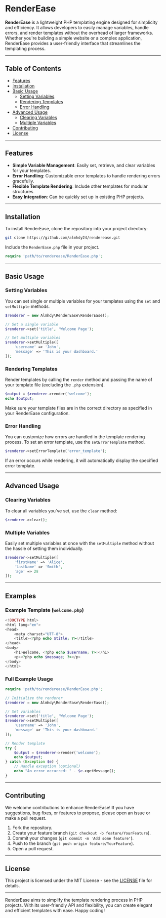 # RenderEase

**RenderEase** is a lightweight PHP templating engine designed for simplicity and efficiency. It allows developers to easily manage variables, handle errors, and render templates without the overhead of larger frameworks. Whether you're building a simple website or a complex application, RenderEase provides a user-friendly interface that streamlines the templating process.

---

## Table of Contents

- [Features](#features)
- [Installation](#installation)
- [Basic Usage](#basic-usage)
  - [Setting Variables](#setting-variables)
  - [Rendering Templates](#rendering-templates)
  - [Error Handling](#error-handling)
- [Advanced Usage](#advanced-usage)
  - [Clearing Variables](#clearing-variables)
  - [Multiple Variables](#multiple-variables)
- [Contributing](#contributing)
- [License](#license)

---

## Features

- **Simple Variable Management**: Easily set, retrieve, and clear variables for your templates.
- **Error Handling**: Customizable error templates to handle rendering errors gracefully.
- **Flexible Template Rendering**: Include other templates for modular structures.
- **Easy Integration**: Can be quickly set up in existing PHP projects.

---

## Installation

To install RenderEase, clone the repository into your project directory:

```bash
git clone https://github.com/almhdy24/renderease.git
```

Include the `RenderEase.php` file in your project.

```php
require 'path/to/renderease/RenderEase.php';
```

---

## Basic Usage

### Setting Variables

You can set single or multiple variables for your templates using the `set` and `setMultiple` methods.

```php
$renderer = new Almhdy\RenderEase\RenderEase();

// Set a single variable
$renderer->set('title', 'Welcome Page');

// Set multiple variables
$renderer->setMultiple([
    'username' => 'John',
    'message' => 'This is your dashboard.'
]);
```

### Rendering Templates

Render templates by calling the `render` method and passing the name of your template file (excluding the `.php` extension).

```php
$output = $renderer->render('welcome');
echo $output;
```

Make sure your template files are in the correct directory as specified in your RenderEase configuration.

### Error Handling

You can customize how errors are handled in the template rendering process. To set an error template, use the `setErrorTemplate` method.

```php
$renderer->setErrorTemplate('error_template');
```

If an error occurs while rendering, it will automatically display the specified error template.

---

## Advanced Usage

### Clearing Variables

To clear all variables you’ve set, use the `clear` method:

```php
$renderer->clear();
```

### Multiple Variables

Easily set multiple variables at once with the `setMultiple` method without the hassle of setting them individually.

```php
$renderer->setMultiple([
    'firstName' => 'Alice',
    'lastName' => 'Smith',
    'age' => 28
]);
```

---

## Examples

### Example Template (`welcome.php`)

```php
<!DOCTYPE html>
<html lang="en">
<head>
    <meta charset="UTF-8">
    <title><?php echo $title; ?></title>
</head>
<body>
    <h1>Welcome, <?php echo $username; ?>!</h1>
    <p><?php echo $message; ?></p>
</body>
</html>
```

### Full Example Usage

```php
require 'path/to/renderease/RenderEase.php';

// Initialize the renderer
$renderer = new Almhdy\RenderEase\RenderEase();

// Set variables
$renderer->set('title', 'Welcome Page');
$renderer->setMultiple([
    'username' => 'John',
    'message' => 'This is your dashboard.'
]);

// Render template
try {
    $output = $renderer->render('welcome');
    echo $output;
} catch (Exception $e) {
    // Handle exception (optional)
    echo "An error occurred: " . $e->getMessage();
}
```

---

## Contributing

We welcome contributions to enhance RenderEase! If you have suggestions, bug fixes, or features to propose, please open an issue or make a pull request.

1. Fork the repository.
2. Create your feature branch (`git checkout -b feature/YourFeature`).
3. Commit your changes (`git commit -m 'Add some feature'`).
4. Push to the branch (`git push origin feature/YourFeature`).
5. Open a pull request.

---

## License

This project is licensed under the MIT License - see the [LICENSE](LICENSE) file for details.

---

RenderEase aims to simplify the template rendering process in PHP projects. With its user-friendly API and flexibility, you can create elegant and efficient templates with ease. Happy coding!